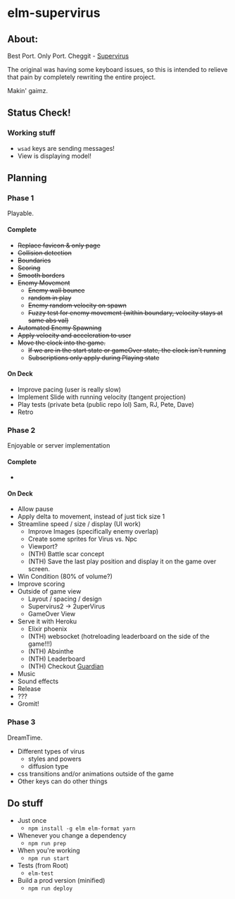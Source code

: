 # elm-supervirus

## About:

Best Port. Only Port.
Cheggit - [Supervirus](http://samgqroberts.com/sylverstudios/games/supervirus/)


The original was having some keyboard issues, so this is intended to relieve that pain by completely rewriting the entire project.

Makin' gaimz.

## Status Check!

### Working stuff
 * `wsad` keys are sending messages!
 * View is displaying model!


## Planning

### Phase 1
Playable.
#### Complete
 * ~~Replace favicon & only page~~
 * ~~Collision detection~~
 * ~~Boundaries~~
 * ~~Scoring~~
 * ~~Smooth borders~~
 * ~~Enemy Movement~~
   * ~~Enemy wall bounce~~
   * ~~random in play~~
   * ~~Enemy random velocity on spawn~~
   * ~~Fuzzy test for enemy movement (within boundary, velocity stays at same abs val)~~
 * ~~Automated Enemy Spawning~~
 * ~~Apply velocity and acceleration to user~~
 * ~~Move the clock into the game.~~
   * ~~If we are in the start state or gameOver state, the clock isn't running~~
   * ~~Subscriptions only apply during Playing state~~

#### On Deck
 * Improve pacing (user is really slow)
 * Implement Slide with running velocity (tangent projection)
 * Play tests (private beta (public repo lol) Sam, RJ, Pete, Dave)
 * Retro

### Phase 2
Enjoyable or server implementation
#### Complete
 *
#### On Deck
 * Allow pause
 * Apply delta to movement, instead of just tick size 1
 * Streamline speed / size / display (UI work)
   * Improve Images (specifically enemy overlap)
   * Create some sprites for Virus vs. Npc
   * Viewport?
   * (NTH) Battle scar concept
   * (NTH) Save the last play position and display it on the game over screen.
 * Win Condition (80% of volume?)
 * Improve scoring
 * Outside of game view
   * Layout / spacing / design
   * Supervirus2 -> 2uperVirus
   * GameOver View
 * Serve it with Heroku
   * Elixir phoenix
   * (NTH) websocket (hotreloading leaderboard on the side of the game!!!)
   * (NTH) Absinthe
   * (NTH) Leaderboard
   * (NTH) Checkout [Guardian](https://github.com/ueberauth/guardian)
 * Music
 * Sound effects
 * Release
 * ???
 * Gromit!


### Phase 3
DreamTime.

* Different types of virus
  * styles and powers
  * diffusion type
* css transitions and/or animations outside of the game
* Other keys can do other things

## Do stuff

* Just once
  * `npm install -g elm elm-format yarn`
* Whenever you change a dependency
  * `npm run prep`
* When you're working
  * `npm run start`
* Tests (from Root)
  * `elm-test`
* Build a prod version (minified)
  * `npm run deploy`
